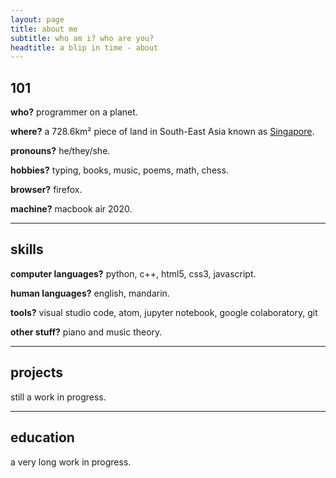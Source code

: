 ```yaml
---
layout: page
title: about me
subtitle: who am i? who are you?
headtitle: a blip in time - about
---
```


<!--<span style="float: right; "><a href="{{ '/assets/resume.pdf' | prepend: site.baseurl }}"><strong>> Download as PDF</strong></a> </span>
<br>-->



## 101
**who?** programmer on a planet.

**where?** a 728.6km² piece of land in South-East Asia known as <a href="https://en.wikipedia.org/wiki/Singapore" target="_blank">Singapore</a>.

**pronouns?** he/they/she.

**hobbies?** typing, books, music, poems, math, chess.

**browser?** firefox.

**machine?** macbook air 2020.
<hr>

## skills
**computer languages?** python, c++, html5, css3, javascript.

**human languages?** english, mandarin.

**tools?** visual studio code, atom, jupyter notebook, google colaboratory, git

**other stuff?** piano and music theory.
<hr>

## projects
still a work in progress.
<hr>

## education
a very long work in progress.

